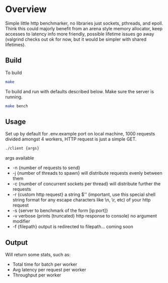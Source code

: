 # Overview
Simple little http benchmarker, no libraries just sockets, pthreads, and epoll. Think this could majorly benefit from an arena style memory allocator, keep accesses to latency info more friendly, possible lifetime issues go away (valgrind checks out ok for now, but it would be simpler with shared lifetimes).

## Build
To build
``` bash
make
```

To build and run with defaults described below. Make sure the server is running.
``` bash
make bench
```

## Usage
Set up by default for .env.example port on local machine, 1000 requests divided amongst 4 workers, HTTP request is just a simple GET.

``` bash
./client {args}
```

args available
- -n {number of requests to send}
- -j {number of threads to spawn} will distribute requests evenly between them
- -c {number of concurrent sockets per thread} will distribute further the requests
- -r {custom http request} a string $'' (important, use this special shell string format for any escape characters like \n, \r, etc) of your http request
- -s {server to benchmark of the form [ip:port]}
- -v verbose (prints (truncated) http response to console) no argument modifier
- -f {filepath} output is redirected to filepath... coming soon

## Output

Will return some stats, such as:

- Total time for batch per worker
- Avg latency per request per worker
- Throughput per worker
